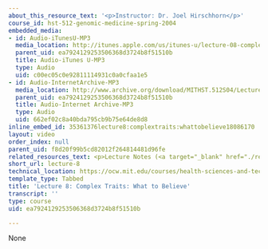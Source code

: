 ```yaml
---
about_this_resource_text: '<p>Instructor: Dr. Joel Hirschhorn</p>'
course_id: hst-512-genomic-medicine-spring-2004
embedded_media:
- id: Audio-iTunesU-MP3
  media_location: http://itunes.apple.com/us/itunes-u/lecture-08-complex-traits-wh/id341598228?i=63739256
  parent_uid: ea7924129253506368d3724b8f51510b
  title: Audio-iTunes U-MP3
  type: Audio
  uid: c00ec05c0e92811114931c0a0cfaa1e5
- id: Audio-InternetArchive-MP3
  media_location: http://www.archive.org/download/MITHST.512S04/Lecture8-16k.mp3
  parent_uid: ea7924129253506368d3724b8f51510b
  title: Audio-Internet Archive-MP3
  type: Audio
  uid: 662ef02c8a40bda795cb9b75e64de8d8
inline_embed_id: 35361376lecture8:complextraits:whattobelieve18086170
layout: video
order_index: null
parent_uid: f8d20f99b5cd82012f264814481d96fe
related_resources_text: <p>Lecture Notes (<a target="_blank" href="./resolveuid/a5370039d5c9de0ee900faf219f3b2d0">PDF</a>)</p>
short_url: lecture-8
technical_location: https://ocw.mit.edu/courses/health-sciences-and-technology/hst-512-genomic-medicine-spring-2004/audio-lectures/lecture-8
template_type: Tabbed
title: 'Lecture 8: Complex Traits: What to Believe'
transcript: ''
type: course
uid: ea7924129253506368d3724b8f51510b

---
```

None